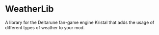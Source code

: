 # WeatherLib
 A library for the Deltarune fan-game engine Kristal that adds the usage of different types of weather to your mod.
